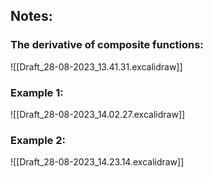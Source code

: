 ## Notes:

### The derivative of composite functions:

![[Draft_28-08-2023_13.41.31.excalidraw]]

### Example 1:

![[Draft_28-08-2023_14.02.27.excalidraw]]

### Example 2:

![[Draft_28-08-2023_14.23.14.excalidraw]]
